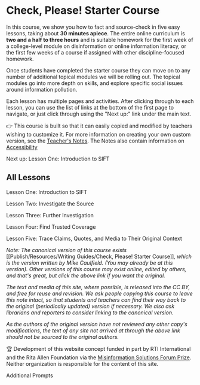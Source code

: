 # Check, Please! Starter Course

In this course, we show you how to fact and source-check in five easy lessons, taking about **30 minutes apiece**. The entire online curriculum is **two and a half to three hours** and is suitable homework for the first week of a college-level module on disinformation or online information literacy, or the first few weeks of a course if assigned with other discipline-focused homework.

Once students have completed the starter course they can move on to any number of additional topical modules we will be rolling out. The topical modules go into more depth on skills, and explore specific social issues around information pollution.

Each lesson has multiple pages and activities. After clicking through to each lesson, you can use the list of links at the bottom of the first page to navigate, or just click through using the "Next up:" link under the main text.

👉 This course is built so that it can easily copied and modified by teachers wishing to customize it. For more information on creating your own custom version, see the [Teacher's Notes]([https://www.notion.so/Teacher-s-Notes-b40d759b91444b62acd2e23176158834](https://www.notion.so/Teacher-s-Notes-b40d759b91444b62acd2e23176158834)). The Notes also contain information on [Accessibility]([https://www.notion.so/Accessibility-ddaa595c1e674bb6b84ab120a2f7de9b](https://www.notion.so/Accessibility-ddaa595c1e674bb6b84ab120a2f7de9b))

Next up: Lesson One: Introduction to SIFT

## All Lessons

Lesson One: Introduction to SIFT

Lesson Two: Investigate the Source

Lesson Three: Further Investigation

Lesson Four: Find Trusted Coverage

Lesson Five: Trace Claims, Quotes, and Media to Their Original Context

*Note: The canonical version of this course exists* [[Publish/Resources/Writing Guides/Check, Please! Starter Course]]*, which is the version written by Mike Caulfield. (You may already be at this version). Other versions of this course may exist online, edited by others, and that's great, but click the above link if you want the original.*

*The text and media of this site, where possible, is released into the CC BY, and free for reuse and revision. We ask people copying this course to leave this note intact, so that students and teachers can find their way back to the original (periodically updated) version if necessary. We also ask librarians and reporters to consider linking to the canonical version.*

*As the authors of the original version have not reviewed any other copy's modifications, the text of any site not arrived at through the above link should not be sourced to the original authors.*

🏆 Development of this website concept funded in part by RTI International and the Rita Allen Foundation via the [Misinformation Solutions Forum Prize]([http://ritaallen.org/misinformation-solutions-forum/](http://ritaallen.org/misinformation-solutions-forum/)). Neither organization is responsible for the content of this site.

Additional Prompts

